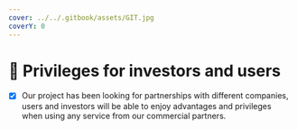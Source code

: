```yaml
---
cover: ../../.gitbook/assets/GIT.jpg
coverY: 0
---
```


# 📳 Privileges for investors and users

* [x] Our project has been looking for partnerships with different companies, users and investors will be able to enjoy advantages and privileges when using any service from our commercial partners.
